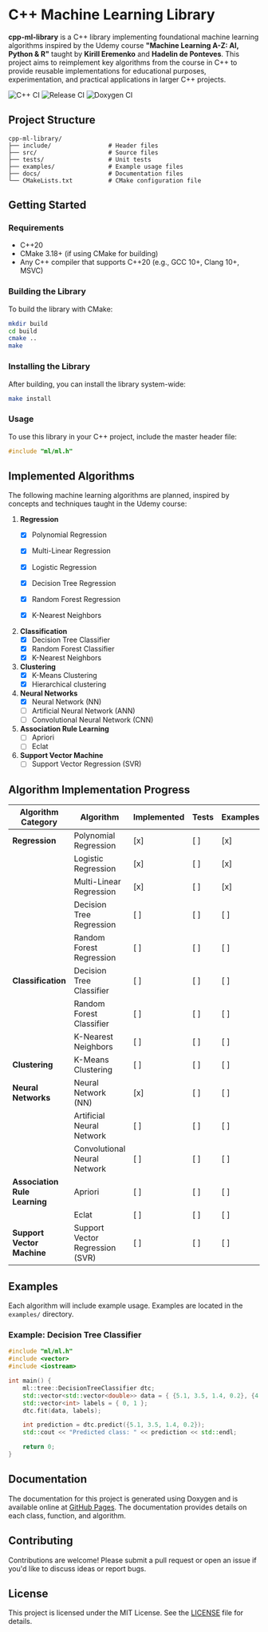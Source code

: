 # C++ Machine Learning Library

**cpp-ml-library** is a C++ library implementing foundational machine learning algorithms inspired by the Udemy course **"Machine Learning A-Z: AI, Python & R"** taught by **Kirill Eremenko** and **Hadelin de Ponteves**. This project aims to reimplement key algorithms from the course in C++ to provide reusable implementations for educational purposes, experimentation, and practical applications in larger C++ projects.

![C++ CI](https://github.com/jideoyelayo1/cpp-ml-library/actions/workflows/ci.yml/badge.svg)
![Release CI](https://github.com/jideoyelayo1/cpp-ml-library/actions/workflows/release.yml/badge.svg)
![Doxygen CI](https://github.com/jideoyelayo1/cpp-ml-library/actions/workflows/doxygen.yml/badge.svg)

## Project Structure

```plaintext
cpp-ml-library/
├── include/                # Header files
├── src/                    # Source files
├── tests/                  # Unit tests
├── examples/               # Example usage files
├── docs/                   # Documentation files
└── CMakeLists.txt          # CMake configuration file
```

## Getting Started

### Requirements

- C++20
- CMake 3.18+ (if using CMake for building)
- Any C++ compiler that supports C++20 (e.g., GCC 10+, Clang 10+, MSVC)

### Building the Library

To build the library with CMake:

```sh
mkdir build
cd build
cmake ..
make
```

### Installing the Library

After building, you can install the library system-wide:

```sh
make install
```

### Usage

To use this library in your C++ project, include the master header file:

```cpp
#include "ml/ml.h"
```

## Implemented Algorithms

The following machine learning algorithms are planned, inspired by concepts and techniques taught in the Udemy course:

1. **Regression**
   - [x] Polynomial Regression
   - [x] Multi-Linear Regression
   - [x] Logistic Regression
   - [x] Decision Tree Regression
   - [x] Random Forest Regression
   - [x] K-Nearest Neighbors


2. **Classification**
   - [x] Decision Tree Classifier
   - [x] Random Forest Classifier
   - [x] K-Nearest Neighbors

3. **Clustering**
   - [x] K-Means Clustering
   - [x] Hierarchical clustering

4. **Neural Networks**
   - [x] Neural Network (NN)
   - [ ] Artificial Neural Network (ANN)
   - [ ] Convolutional Neural Network (CNN)

5. **Association Rule Learning**
   - [ ] Apriori
   - [ ] Eclat

6. **Support Vector Machine**
   - [ ] Support Vector Regression (SVR)

## Algorithm Implementation Progress

| Algorithm Category       | Algorithm                    | Implemented | Tests | Examples |
|--------------------------|------------------------------|-------------|-------|----------|
| **Regression**           | Polynomial Regression        | [x]         | [ ]   | [x]      |
|                          | Logistic Regression      | [x]         | [ ]   | [x]      |
|                          | Multi-Linear Regression      | [x]         | [ ]   | [x]      |
|                          | Decision Tree Regression     | [ ]         | [ ]   | [ ]      |
|                          | Random Forest Regression     | [ ]         | [ ]   | [ ]      |
| **Classification**       | Decision Tree Classifier     | [ ]         | [ ]   | [ ]      |
|                          | Random Forest Classifier     | [ ]         | [ ]   | [ ]      |
|                          | K-Nearest Neighbors          | [ ]         | [ ]   | [ ]      |
| **Clustering**           | K-Means Clustering           | [ ]         | [ ]   | [ ]      |
| **Neural Networks**      | Neural Network (NN)          | [x]         | [ ]   | [ ]      |
|                          | Artificial Neural Network    | [ ]         | [ ]   | [ ]      |
|                          | Convolutional Neural Network | [ ]         | [ ]   | [ ]      |
| **Association Rule Learning** | Apriori                | [ ]         | [ ]   | [ ]      |
|                          | Eclat                        | [ ]         | [ ]   | [ ]      |
| **Support Vector Machine** | Support Vector Regression (SVR) | [ ]    | [ ]   | [ ]      |



## Examples

Each algorithm will include example usage. Examples are located in the `examples/` directory.

### Example: Decision Tree Classifier

```cpp
#include "ml/ml.h"
#include <vector>
#include <iostream>

int main() {
    ml::tree::DecisionTreeClassifier dtc;
    std::vector<std::vector<double>> data = { {5.1, 3.5, 1.4, 0.2}, {4.9, 3.0, 1.4, 0.2} };
    std::vector<int> labels = { 0, 1 };
    dtc.fit(data, labels);

    int prediction = dtc.predict({5.1, 3.5, 1.4, 0.2});
    std::cout << "Predicted class: " << prediction << std::endl;

    return 0;
}
```

## Documentation

The documentation for this project is generated using Doxygen and is available online at [GitHub Pages](https://jideoyelayo1.github.io/cpp-ml-library/). The documentation provides details on each class, function, and algorithm.

## Contributing

Contributions are welcome! Please submit a pull request or open an issue if you'd like to discuss ideas or report bugs.

## License

This project is licensed under the MIT License. See the [LICENSE](LICENSE) file for details.
